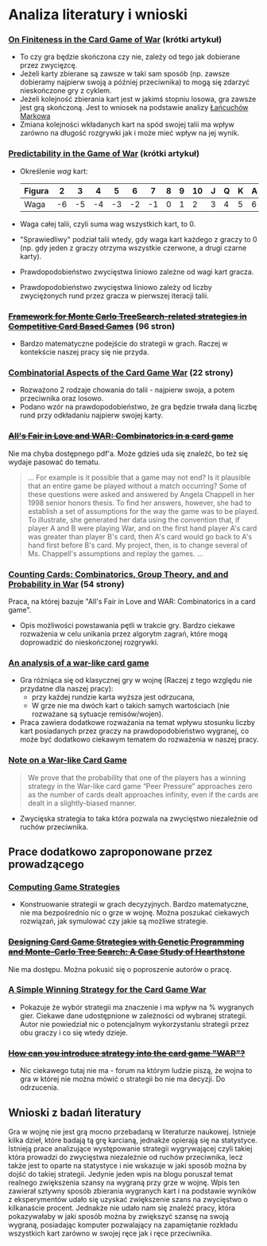 # Analiza literatury i wnioski

### [On Finiteness in the Card Game of War](https://www.tandfonline.com/doi/pdf/10.4169/amer.math.monthly.119.04.318?needAccess=true&) (krótki artykuł)

- To czy gra będzie skończona czy nie, zależy od tego jak dobierane przez zwycięzcę.
- Jeżeli karty zbierane są zawsze w taki sam sposób (np. zawsze dobieramy najpierw swoją a później przeciwnika) to mogą się zdarzyć nieskończone gry z cyklem.
- Jeżeli kolejność zbierania kart jest w jakimś stopniu losowa, gra zawsze jest grą skończoną. Jest to wniosek na podstawie analizy [Łańcuchów Markowa](https://pl.wikipedia.org/wiki/%C5%81a%C5%84cuch_Markowa)
- Zmiana kolejności wkładanych kart na spód swojej talii ma wpływ zarówno na długość rozgrywki jak i może mieć wpływ na jej wynik.

### [Predictability in the Game of War](https://www.scq.ubc.ca/predictability-in-the-game-of-war/) (krótki artykuł)

- Określenie _wag_ kart:

  | Figura | 2   | 3   | 4   | 5   | 6   | 7   | 8   | 9   | 10  | J   | Q   | K   | A   |
  | ------ | --- | --- | --- | --- | --- | --- | --- | --- | --- | --- | --- | --- | --- |
  | Waga   | -6  | -5  | -4  | -3  | -2  | -1  | 0   | 1   | 2   | 3   | 4   | 5   | 6   |

- Waga całej talii, czyli suma wag wszystkich kart, to 0.
- "Sprawiedliwy" podział talii wtedy, gdy waga kart każdego z graczy to 0 (np. gdy jeden z graczy otrzyma wszystkie czerwone, a drugi czarne karty).
- Prawdopodobieństwo zwycięstwa liniowo zależne od wagi kart gracza.
- Prawdopodobieństwo zwycięstwa liniowo zależy od liczby zwyciężonych rund przez gracza w pierwszej iteracji talii.

### [~~Framework for Monte Carlo TreeSearch-related strategies in Competitive Card Based Games~~](https://core.ac.uk/download/pdf/143405876.pdf) (96 stron)

- Bardzo matematyczne podejście do strategii w grach. Raczej w kontekście naszej pracy się nie przyda.

### [Combinatorial Aspects of the Card Game War](https://arxiv.org/pdf/2202.00473.pdf) (22 strony)

- Rozważono 2 rodzaje chowania do talii - najpierw swoja, a potem przeciwnika oraz losowo.
- Podano wzór na prawdopodobieństwo, że gra będzie trwała daną liczbę rund przy odkładaniu najpierw swojej karty.

### [~~All's Fair in Love and WAR: Combinatorics in a card game~~](https://digitalcommons.csbsju.edu/honors_theses/602/)

Nie ma chyba dostępnego pdf'a. Może gdzieś uda się znaleźć, bo też się wydaje pasować do tematu.

> ... For example is it possible that a game may not end? Is it plausible that an entire game be played without a match occurring? Some of these questions were asked and answered by Angela Chappell in her 1998 senior honors thesis. To find her answers, however, she had to establish a set of assumptions for the way the game was to be played. To illustrate, she generated her data using the convention that, if player A and B were playing War, and on the first hand player A's card was greater than player B's card, then A's card would go back to A's hand first before B's card. My project, then, is to change several of Ms. Chappell's assumptions and replay the games. ...

### [Counting Cards: Combinatorics, Group Theory, and and Probability in War](https://digitalcommons.csbsju.edu/cgi/viewcontent.cgi?article=1646&context=honors_theses) (54 strony)

Praca, na której bazuje "All's Fair in Love and WAR: Combinatorics in a card game".

- Opis możliwości powstawania pętli w trakcie gry. Bardzo ciekawe rozważenia w celu unikania przez algorytm zagrań, które mogą doprowadzić do nieskończonej rozgrywki.

### [An analysis of a war-like card game](https://arxiv.org/abs/1001.1017)

- Gra różniąca się od klasycznej gry w wojnę (Raczej z tego względu nie przydatne dla naszej pracy):
  - przy każdej rundzie karta wyższa jest odrzucana,
  - W grze nie ma dwóch kart o takich samych wartościach (nie rozważane są sytuacje remisów/wojen).
- Praca zawiera dodatkowe rozważania na temat wpływu stosunku liczby kart posiadanych przez graczy na prawdopodobieństwo wygranej, co może być dodatkowo ciekawym tematem do rozważenia w naszej pracy.

### [Note on a War-like Card Game](https://www.tandfonline.com/doi/pdf/10.4169/amer.math.monthly.119.09.793?needAccess=true)

> We prove that the probability that one of the players has a winning strategy in the War-like card game “Peer Pressure” approaches zero as the number of cards dealt approaches infinity, even if the cards are dealt in a slightly-biased manner.

- Zwycięska strategia to taka która pozwala na zwycięstwo niezależnie od ruchów przeciwnika.

## Prace dodatkowo zaproponowane przez prowadzącego

### [Computing Game Strategies](https://www.researchgate.net/publication/265829608_Computing_Game_Strategies)

- Konstruowanie strategii w grach decyzyjnych. Bardzo matematyczne, nie ma bezpośrednio nic o grze w wojnę. Można poszukać ciekawych rozwiązań, jak symulować czy jakie są możliwe strategie.

### [~~Designing Card Game Strategies with Genetic Programming and Monte-Carlo Tree Search: A Case Study of Hearthstone~~](https://www.researchgate.net/publication/348262166_Designing_Card_Game_Strategies_with_Genetic_Programming_and_Monte-Carlo_Tree_Search_A_Case_Study_of_Hearthstone)

Nie ma dostępu. Można pokusić się o poproszenie autorów o pracę.

### [A Simple Winning Strategy for the Card Game War](https://scienceblogs.com/pontiff/2008/09/12/a-simple-strategy-for-the-card)

- Pokazuje że wybór strategii ma znaczenie i ma wpływ na % wygranych gier. Ciekawe dane udostępnione w zależności od wybranej strategii. Autor nie powiedział nic o potencjalnym wykorzystaniu strategii przez obu graczy i co się wtedy dzieje.

### [~~How can you introduce strategy into the card game "WAR"?~~](https://www.quora.com/How-can-you-introduce-strategy-into-the-card-game-WAR)

- Nic ciekawego tutaj nie ma - forum na którym ludzie piszą, że wojna to gra w której nie można mówić o strategii bo nie ma decyzji. Do odrzucenia.

## Wnioski z badań literatury

Gra w wojnę nie jest grą mocno przebadaną w literaturze naukowej. Istnieje kilka dzieł, które badają tą grę karcianą, jednakże opierają się na statystyce. Istnieją prace analizujące występowanie strategii wygrywającej czyli takiej która prowadzi do zwycięstwa niezależnie od ruchów przeciwnika, lecz także jest to oparte na statystyce i nie wskazuje w jaki sposób można by dojść do takiej strategii. Jedynie jeden wpis na blogu poruszał temat realnego zwiększenia szansy na wygraną przy grze w wojnę. Wpis ten zawierał sztywny sposób zbierania wygranych kart i na podstawie wyników z eksperymentów udało się uzyskać zwiększenie szans na zwycięstwo o kilkanaście procent. Jednakże nie udało nam się znaleźć pracy, która pokazywałaby w jaki sposób można by zwiększyć szansę na swoją wygraną, posiadając komputer pozwalający na zapamiętanie rozkładu wszystkich kart zarówno w swojej ręce jak i ręce przeciwnika.

